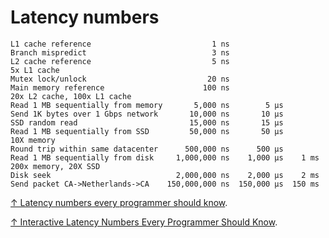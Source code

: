 # Latency numbers

```text
L1 cache reference                           1 ns
Branch mispredict                            3 ns
L2 cache reference                           5 ns                      5x L1 cache
Mutex lock/unlock                           20 ns
Main memory reference                      100 ns                      20x L2 cache, 100x L1 cache
Read 1 MB sequentially from memory       5,000 ns        5 μs
Send 1K bytes over 1 Gbps network       10,000 ns       10 μs
SSD random read                         15,000 ns       15 μs
Read 1 MB sequentially from SSD         50,000 ns       50 μs          10X memory
Round trip within same datacenter      500,000 ns      500 μs
Read 1 MB sequentially from disk     1,000,000 ns    1,000 μs    1 ms  200x memory, 20X SSD
Disk seek                            2,000,000 ns    2,000 μs    2 ms
Send packet CA->Netherlands->CA    150,000,000 ns  150,000 μs  150 ms
```

[↑ Latency numbers every programmer should know](https://gist.github.com/hellerbarde/2843375).

[↑ Interactive Latency Numbers Every Programmer Should Know](https://colin-scott.github.io/personal_website/research/interactive_latency.html).
